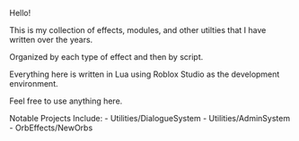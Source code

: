 Hello!

This is my collection of effects, modules, and other utilties that I have written over the years. 

Organized by each type of effect and then by script.

Everything here is written in Lua using Roblox Studio as the development environment. 

Feel free to use anything here. 

Notable Projects Include:
    - Utilities/DialogueSystem
    - Utilities/AdminSystem
    - OrbEffects/NewOrbs
    